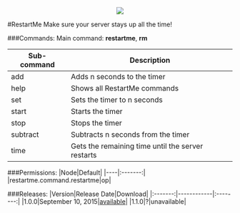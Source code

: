 <p align="center">
  <img src="https://raw.githubusercontent.com/Gamecrafter/PocketMine-Plugins/master/RestartMe/images/icon.png?raw=true"/>
</p>
#RestartMe
Make sure your server stays up all the time!

###Commands:
Main command: **restartme**, **rm**

|Sub-command|Description|
|-----------|-----------|
|add|Adds n seconds to the timer|
|help|Shows all RestartMe commands|
|set|Sets the timer to n seconds|
|start|Starts the timer|
|stop|Stops the timer|
|subtract|Subtracts n seconds from the timer|
|time|Gets the remaining time until the server restarts|

###Permissions:
|Node|Default|
|----|:-------:|
|restartme.command.restartme|op|

###Releases:
|Version|Release Date|Download|
|:-------:|------------|:--------:|
|1.0.0|September 10, 2015|[available](https://github.com/Gamecrafter/PocketMine-Plugins/blob/master/RestartMe/releases/RestartMe_v1.0.0.phar?raw=true)|
|1.1.0|?|unavailable|
